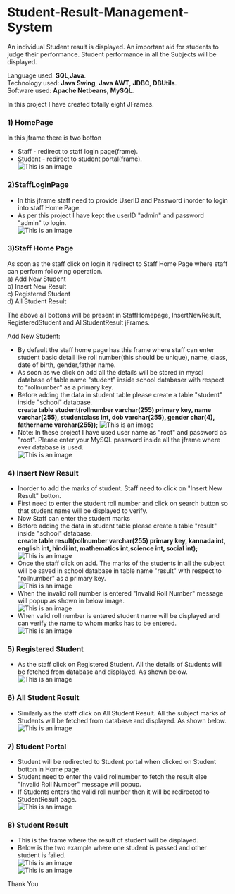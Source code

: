 # Student-Result-Management-System  

An individual Student result is displayed. An important aid for students to judge their performance. Student performance in all the Subjects will be displayed.  

Language used: **SQL**,**Java**.  
Technology used: **Java Swing**, **Java AWT**, **JDBC**, **DBUtils**.  
Software used: **Apache Netbeans**, **MySQL**.  

In this project I have created totally eight JFrames.

### 1) HomePage

In this jframe there is two botton   
  * Staff  - redirect to staff login page(frame).  
  * Student - redirect to student portal(frame).  
![This is an image](https://github.com/chethansv23/Student-Result-Management-System/blob/main/images/homepage.png)
  
### 2)StaffLoginPage  

  * In this jframe staff need to provide UserID and Password inorder to login into staff Home Page.  
  * As per this project I have kept the userID "admin" and password "admin" to login.  
![This is an image](https://github.com/chethansv23/Student-Result-Management-System/blob/main/images/stafflogin1.png)  

### 3)Staff Home Page  
  As soon as the staff click on login it redirect to Staff Home Page where staff can perform following operation.  
  a) Add New Student     
  b) Insert New Result  
  c) Registered Student  
  d) All Student Result  
  
  The above all bottons will be present in StaffHomepage, InsertNewResult, RegisteredStudent and AllStudentResult jFrames.  
  
  Add New Student:  
  * By default the staff home page has this frame where staff can enter student basic detail like roll number(this should be unique), name, class, date of birth, gender,father name.  
  * As soon as we click on add all the details will be stored in mysql database of table name "student" inside school databaser with respect to "rollnumber" as a primary key.  
  * Before adding the data in student table please create a table "student" inside "school" database.  
   **create table student(rollnumber varchar(255) primary key, name varchar(255), studentclass int, dob varchar(255), gender char(4), fathername varchar(255));**
    ![This is an image](https://github.com/chethansv23/Student-Result-Management-System/blob/main/images/student1.png)
  * Note: In these project I have used user name as "root" and password as "root". Please enter your MySQL password inside all the jframe where ever database is used.                         
![This is an image](https://github.com/chethansv23/Student-Result-Management-System/blob/main/images/staffhomepage.png)
  
### 4) Insert New Result  
   * Inorder to add the marks of student. Staff need to click on "Insert New Result" botton.  
   * First need to enter the student roll number and click on search button so that student name will be displayed to verify.  
   * Now Staff can enter the student marks 
   * Before adding the data in student table please create a table "result" inside "school" database.  
     **create table result(rollnumber varchar(255) primary key, kannada int, english int, hindi int, mathematics int,science int, social int);**
     ![This is an image](https://github.com/chethansv23/Student-Result-Management-System/blob/main/images/result.png)
   * Once the staff click on add. The marks of the students in all the subject will be saved in school database in table name "result" with respect to "rollnumber" as a primary key.  
![This is an image](https://github.com/chethansv23/Student-Result-Management-System/blob/main/images/insertmarks.png)
   * When the invalid roll number is entered "Invalid Roll Number" message will popup as shown in below image.  
![This is an image](https://github.com/chethansv23/Student-Result-Management-System/blob/main/images/insertmakserror.png)
* When valid roll number is entered student name will be displayed and can verify the name to whom marks has to be entered.
![This is an image](https://github.com/chethansv23/Student-Result-Management-System/blob/main/images/insertMarksStudentName.png)

  
### 5) Registered Student  
  * As the staff click on Registered Student. All the details of Students will be fetched from database and displayed. As shown below.  
![This is an image](https://github.com/chethansv23/Student-Result-Management-System/blob/main/images/studentdetails.png)
  
### 6) All Student Result  
  * Similarly as the staff click on All Student Result. All the subject marks of Students will be fetched from database and displayed. As shown below.  
   ![This is an image](https://github.com/chethansv23/Student-Result-Management-System/blob/main/images/studentmarks.png)

### 7) Student Portal
   * Student will be redirected to Student portal when clicked on Student botton in Home page.  
   * Student need to enter the valid rollnumber to fetch the result else "Invalid Roll Number" message will popup.  
   * If Students enters the valid roll number then it will be redirected to StudentResult page.  
   ![This is an image](https://github.com/chethansv23/Student-Result-Management-System/blob/main/images/studentportal.png)  

### 8) Student Result
  * This is the frame where the result of student will be displayed.  
  * Below is the two example where one student is passed and other student is failed.  
  ![This is an image](https://github.com/chethansv23/Student-Result-Management-System/blob/main/images/pass.png)  
![This is an image](https://github.com/chethansv23/Student-Result-Management-System/blob/main/images/fail.png)


Thank You 
